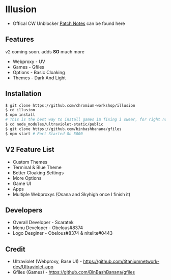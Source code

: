 # Illusion
- Offical CW Unblocker
[Patch Notes](patch.md) can be found here

## Features
v2 coming soon. adds **SO** much more
- Webproxy - UV
- Games - Gfiles
- Options - Basic Cloaking
- Themes - Dark And Light

## Installation
```bash
$ git clone https://github.com/chromium-workshop/illusion
$ cd illusion
$ npm install
# This is the best way to install games im fixing i swear, for right now im sorry)
$ cd node_modules/ultraviolet-static/public
$ git clone https://github.com/binbashbanana/gfiles
$ npm start # Port Started On 5000
```

## V2 Feature List
- Custom Themes
- Terminal & Blue Theme
- Better Cloaking Settings
- More Options
- Game UI
- Apps 
- Multiple Webproxys (Osana and Skyhigh once I finish it)

## Developers
- Overall Developer - Scaratek
- Menu Developer - Obelous#8374
- Logo Desginer - Obelous#8374 & nitelite#0443

## Credit
- Ultraviolet (Webproxy, Base UI) - https://github.com/titaniumnetwork-dev/Ultraviolet-app
- Gfiles (Games) - https://github.com/BinBashBanana/gfiles

